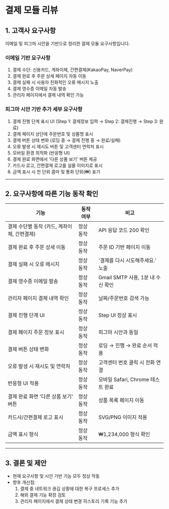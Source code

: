 # 결제 모듈 리뷰

## 1. 고객사 요구사항
이메일 및 피그마 시안을 기반으로 정리한 결제 모듈 요구사항입니다.

### 이메일 기반 요구사항
1. 결제 수단: 신용카드, 계좌이체, 간편결제(KakaoPay, NaverPay)
2. 결제 완료 후 주문 상세 페이지 자동 이동
3. 결제 실패 시 사용자 친화적인 오류 메시지 노출
4. 결제 영수증 이메일 자동 발송
5. 관리자 페이지에서 결제 내역 확인 가능

### 피그마 시안 기반 추가 세부 요구사항
1. 결제 진행 단계 표시 UI (Step 1: 결제정보 입력 → Step 2: 결제진행 → Step 3: 완료)
2. 결제 페이지 상단에 주문번호 및 상품명 표시
3. 결제 버튼 상태 변화 (로딩 중 → 결제 진행 중 → 완료/실패)
4. 오류 발생 시 재시도 버튼 및 고객센터 연락처 표시
5. 모바일 환경 최적화 (반응형 UI)
6. 결제 완료 화면에서 '다른 상품 보기' 버튼 제공
7. 카드사 로고, 간편결제 로고를 실물 이미지로 표시
8. 금액 표시 시 천 단위 콤마 및 통화 단위(₩) 표기

---

## 2. 요구사항에 따른 기능 동작 확인

| 기능 | 동작 여부 | 비고 |
|------|----------|------|
| 결제 수단별 동작 (카드, 계좌이체, 간편결제) | 정상 동작 | API 응답 코드 200 확인 |
| 결제 완료 후 주문 상세 이동 | 정상 동작 | 주문 ID 기반 페이지 이동 |
| 결제 실패 시 오류 메시지 | 정상 동작 | '결제를 다시 시도해주세요.' 노출 |
| 결제 영수증 이메일 발송 | 정상 동작 | Gmail SMTP 사용, 1분 내 수신 확인 |
| 관리자 페이지 결제 내역 확인 | 정상 동작 | 날짜/주문번호 검색 가능 |
| 결제 진행 단계 UI | 정상 동작 | Step UI 정상 표시 |
| 결제 페이지 주문 정보 표시 | 정상 동작 | 피그마 시안과 동일 |
| 결제 버튼 상태 변화 | 정상 동작 | 로딩 → 진행 → 완료 순서 적용 |
| 오류 발생 시 재시도 및 연락처 | 정상 동작 | 고객센터 번호 클릭 시 전화 연결 |
| 반응형 UI 적용 | 정상 동작 | 모바일 Safari, Chrome 테스트 완료 |
| 결제 완료 화면 '다른 상품 보기' 버튼 | 정상 동작 | 상품 목록 페이지 이동 |
| 카드사/간편결제 로고 표시 | 정상 동작 | SVG/PNG 이미지 적용 |
| 금액 표시 형식 | 정상 동작 | ₩1,234,000 형식 확인 |

---

## 3. 결론 및 제안
- 현재 요구사항 및 시안 기반 기능 모두 정상 작동
- 향후 개선점:
  1. 결제 중 네트워크 끊김 상황에 대한 복구 프로세스 추가
  2. 해외 결제 기능 확장 검토
  3. 관리자 페이지에서 결제 상태 변경 히스토리 기록 기능 추가
